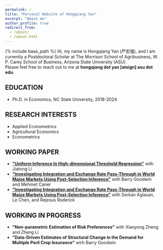 ```yaml
---
permalink: /
title: "Personal Website of Hongqiang Yan"
excerpt: "About me"
author_profile: true
redirect_from: 
  - /about/
  - /about.html
---
```

{% include base_path %}
Hi, my name is Hongqiang Yan (严宏强), and I am currently a Postdoctoral Scholar at The Morrison School of Agribusiness, W. P. Carey School of Business, Arizona State University (ASU).  
Please feel free to reach out to me at **hongqiang dot yan [atsign] asu dot edu**.


## EDUCATION
* Ph.D. in Economics, NC State University, 2018-2024
 
## RESEARCH INTERESTS
 * Applied Econometrics
 * Agricultural Economics
 * Econometrics
   
## WORKING PAPER
 * [__"Uniform Inference In High-dimensional Threshold Regression"__](https://arxiv.org/abs/2404.08105) with Jiatong Li
* [__"Investigating Integration and Exchange Rate Pass-Through in World Maize Markets Using Post-Selection Inference"__](https://hongqiangyan.github.io/files/Yan_Goodwin_Caner_Integration_World_Maize_Markets.pdf)  with Barry Goodwin and Mehmet Caner
* [__"Investigating Integration and Exchange Rate Pass-Through in World Maize Markets Using Post-Selection Inference"__](https://ageconsearch.umn.edu/record/343580?ln=en&v=pdf) with  Serkan Aglasan, Le Chen, and Rejesus Roderick

  
## WORKING IN PROGRESS
* __"Non-parametric Estimation of Risk Preferences"__ with Xiaoyong Zheng and Zheng Li
* __"Data-Driven Estimates of Structural Change in the Demand for Multiple Peril Crop Insurance"__ wirh Barry Goodwin
